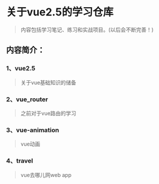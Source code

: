 # 关于**vue2.5**的学习仓库
> 内容包括学习笔记、练习和实战项目。(以后会不断完善！)

## 内容简介：

### 1、vue2.5
> 关于vue基础知识的储备

### 2、vue_router
> 之前对于vue路由的学习

### 3、vue-animation
> vue动画

### 4、travel
> vue去哪儿网web app